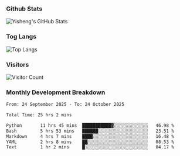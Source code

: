### Github Stats
![Yisheng's GitHub Stats](https://github-readme-stats-9qabuvhk1-gongyisheng.vercel.app/api?username=gongyisheng&count_private=true&show_icons=true)
### Tog Langs
![Top Langs](https://github-readme-stats-9qabuvhk1-gongyisheng.vercel.app/api/top-langs/?username=gongyisheng&layout=compact)
### Visitors
![Visitor Count](https://profile-counter.glitch.me/gongyisheng/count.svg)
### Monthly Development Breakdown
<!--START_SECTION:waka-->

```txt
From: 24 September 2025 - To: 24 October 2025

Total Time: 25 hrs 2 mins

Python       11 hrs 45 mins  ███████████▓░░░░░░░░░░░░░   46.98 %
Bash         5 hrs 53 mins   ██████░░░░░░░░░░░░░░░░░░░   23.51 %
Markdown     4 hrs 7 mins    ████░░░░░░░░░░░░░░░░░░░░░   16.48 %
YAML         2 hrs 8 mins    ██░░░░░░░░░░░░░░░░░░░░░░░   08.53 %
Text         1 hr 2 mins     █░░░░░░░░░░░░░░░░░░░░░░░░   04.17 %
```

<!--END_SECTION:waka-->
